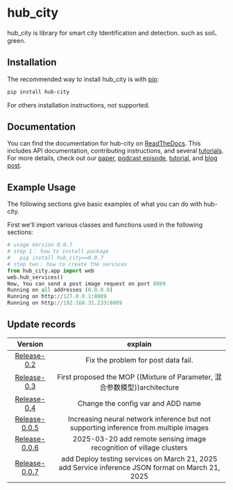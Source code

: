 # hub_city
hub_city is library for smart city Identification and detection. such as soil、green. 

## Installation

The recommended way to install hub_city is with [pip](https://pypi.org/project/hub-city/0.4/):

```sh
pip install hub-city
```

For others installation instructions, not supported.

## Documentation

You can find the documentation for hub-city on [ReadTheDocs](). This includes API documentation, contributing instructions, and several [tutorials](). For more details, check out our [paper](), [podcast episode](), [tutorial](https://www.youtube.com/watch), and [blog post](https://).

<p float="left">
  
</p>

## Example Usage

The following sections give basic examples of what you can do with hub-city.

First we'll import various classes and functions used in the following sections:

```python
# usage Version 0.0.7
# step 1： how to install package
#   pip install hub_city==0.0.7
# step two： how to create the services
from hub_city.app import web
web.hub_services()
Now, You can send a post image request on port 8089
Running on all addresses (0.0.0.0)
Running on http://127.0.0.1:8089
Running on http://192.168.31.233:8089
```
## Update records
<!--
[release-0.2]
Fix the problem for post data fail. 

[release-0.3](https://github.com/hubimage/hub_city/releases/tag/release-0.3)  

First proposed the MOP ((Mixture of Parameter, 混合参数模型))architecture, loading different data according to different parameters.

[release-0.4](https://github.com/hubimage/hub_city/releases/tag/release-0.4)  

1. change the config var
   
2. add name in config var
-->

|Version|explain|
|:-:|:-:|
[Release-0.2](https://github.com/hubimage/hub_city/releases/tag/release-0.2)| Fix the problem for post data fail.
[Release-0.3](https://github.com/hubimage/hub_city/releases/tag/release-0.3)| First proposed the MOP ((Mixture of Parameter, 混合参数模型))architecture
[Release-0.4](https://github.com/hubimage/hub_city/releases/tag/release-0.4)| Change the config var and ADD name
[Release-0.0.5](https://github.com/hubimage/hub_city/releases/tag/Release-0.0.5)|Increasing neural network inference but not supporting inference from multiple images
[Release-0.0.6](https://github.com/hubimage/hub_city/releases/tag/Release-0.0.6)|2025-03-20 add remote sensing image recognition of village clusters
[Release-0.0.7](https://github.com/hubimage/hub_city/releases/tag/Release-0.0.7)|add Deploy testing services on March 21, 2025<br> add Service inference JSON format on March 21, 2025<br>
